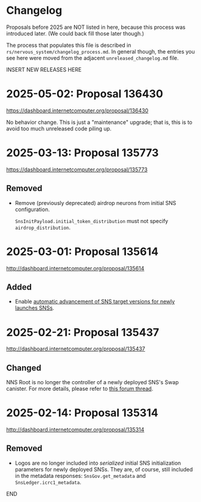# Changelog

Proposals before 2025 are NOT listed in here, because this process was
introduced later. (We could back fill those later though.)

The process that populates this file is described in
`rs/nervous_system/changelog_process.md`. In general though, the entries you see
here were moved from the adjacent `unreleased_changelog.md` file.


INSERT NEW RELEASES HERE


# 2025-05-02: Proposal 136430

https://dashboard.internetcomputer.org/proposal/136430

No behavior change. This is just a "maintenance" upgrade; that is, this is to
avoid too much unreleased code piling up.

# 2025-03-13: Proposal 135773

https://dashboard.internetcomputer.org/proposal/135773

## Removed

* Remove (previously deprecated) airdrop neurons from initial SNS configuration.

  `SnsInitPayload.initial_token_distribution` must not specify `airdrop_distribution`.

# 2025-03-01: Proposal 135614

http://dashboard.internetcomputer.org/proposal/135614

## Added

* Enable [automatic advancement of SNS target versions for newly launches
  SNSs](https://forum.dfinity.org/t/proposal-automatic-sns-target-version-advancement-for-newly-created-snss).


# 2025-02-21: Proposal 135437

http://dashboard.internetcomputer.org/proposal/135437

## Changed

NNS Root is no longer the controller of a newly deployed SNS's Swap canister. For more details,
please refer to [this forum thread](https://forum.dfinity.org/t/making-swap-a-proper-sns-canister/36519?u=aterga).


# 2025-02-14: Proposal 135314

http://dashboard.internetcomputer.org/proposal/135314

## Removed

* Logos are no longer included into *serialized* initial SNS initialization parameters for newly
  deployed SNSs. They are, of course, still included in the metadata responses: 
  `SnsGov.get_metadata` and `SnsLedger.icrc1_metadata`.


END
